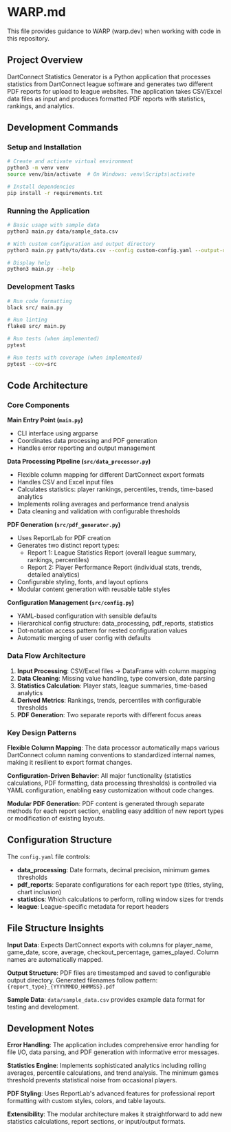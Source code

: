 # WARP.md

This file provides guidance to WARP (warp.dev) when working with code in this repository.

## Project Overview

DartConnect Statistics Generator is a Python application that processes statistics from DartConnect league software and generates two different PDF reports for upload to league websites. The application takes CSV/Excel data files as input and produces formatted PDF reports with statistics, rankings, and analytics.

## Development Commands

### Setup and Installation
```bash
# Create and activate virtual environment
python3 -m venv venv
source venv/bin/activate  # On Windows: venv\Scripts\activate

# Install dependencies
pip install -r requirements.txt
```

### Running the Application
```bash
# Basic usage with sample data
python3 main.py data/sample_data.csv

# With custom configuration and output directory
python3 main.py path/to/data.csv --config custom-config.yaml --output-dir reports

# Display help
python3 main.py --help
```

### Development Tasks
```bash
# Run code formatting
black src/ main.py

# Run linting
flake8 src/ main.py

# Run tests (when implemented)
pytest

# Run tests with coverage (when implemented)
pytest --cov=src
```

## Code Architecture

### Core Components

**Main Entry Point (`main.py`)**
- CLI interface using argparse
- Coordinates data processing and PDF generation
- Handles error reporting and output management

**Data Processing Pipeline (`src/data_processor.py`)**
- Flexible column mapping for different DartConnect export formats
- Handles CSV and Excel input files
- Calculates statistics: player rankings, percentiles, trends, time-based analytics
- Implements rolling averages and performance trend analysis
- Data cleaning and validation with configurable thresholds

**PDF Generation (`src/pdf_generator.py`)**
- Uses ReportLab for PDF creation
- Generates two distinct report types:
  - Report 1: League Statistics Report (overall league summary, rankings, percentiles)
  - Report 2: Player Performance Report (individual stats, trends, detailed analytics)
- Configurable styling, fonts, and layout options
- Modular content generation with reusable table styles

**Configuration Management (`src/config.py`)**
- YAML-based configuration with sensible defaults
- Hierarchical config structure: data_processing, pdf_reports, statistics
- Dot-notation access pattern for nested configuration values
- Automatic merging of user config with defaults

### Data Flow Architecture

1. **Input Processing**: CSV/Excel files → DataFrame with column mapping
2. **Data Cleaning**: Missing value handling, type conversion, date parsing
3. **Statistics Calculation**: Player stats, league summaries, time-based analytics
4. **Derived Metrics**: Rankings, trends, percentiles with configurable thresholds
5. **PDF Generation**: Two separate reports with different focus areas

### Key Design Patterns

**Flexible Column Mapping**: The data processor automatically maps various DartConnect column naming conventions to standardized internal names, making it resilient to export format changes.

**Configuration-Driven Behavior**: All major functionality (statistics calculations, PDF formatting, data processing thresholds) is controlled via YAML configuration, enabling easy customization without code changes.

**Modular PDF Generation**: PDF content is generated through separate methods for each report section, enabling easy addition of new report types or modification of existing layouts.

## Configuration Structure

The `config.yaml` file controls:
- **data_processing**: Date formats, decimal precision, minimum games thresholds
- **pdf_reports**: Separate configurations for each report type (titles, styling, chart inclusion)
- **statistics**: Which calculations to perform, rolling window sizes for trends
- **league**: League-specific metadata for report headers

## File Structure Insights

**Input Data**: Expects DartConnect exports with columns for player_name, game_date, score, average, checkout_percentage, games_played. Column names are automatically mapped.

**Output Structure**: PDF files are timestamped and saved to configurable output directory. Generated filenames follow pattern: `{report_type}_{YYYYMMDD_HHMMSS}.pdf`

**Sample Data**: `data/sample_data.csv` provides example data format for testing and development.

## Development Notes

**Error Handling**: The application includes comprehensive error handling for file I/O, data parsing, and PDF generation with informative error messages.

**Statistics Engine**: Implements sophisticated analytics including rolling averages, percentile calculations, and trend analysis. The minimum games threshold prevents statistical noise from occasional players.

**PDF Styling**: Uses ReportLab's advanced features for professional report formatting with custom styles, colors, and table layouts.

**Extensibility**: The modular architecture makes it straightforward to add new statistics calculations, report sections, or input/output formats.